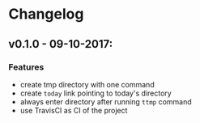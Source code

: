 # Changelog

## v0.1.0 - 09-10-2017:

### Features

- create tmp directory with one command
- create `today` link pointing to today's directory
- always enter directory after running `ttmp` command
- use TravisCI as CI of the project
